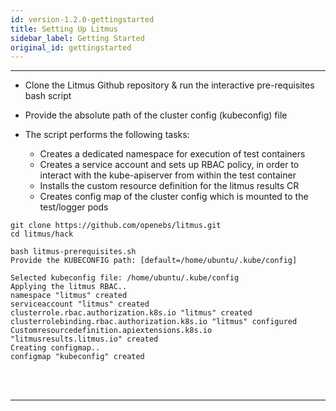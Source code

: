 ```yaml
---
id: version-1.2.0-gettingstarted
title: Setting Up Litmus
sidebar_label: Getting Started
original_id: gettingstarted
---
```

------

- Clone the Litmus Github repository & run the interactive pre-requisites bash script 

- Provide the absolute path of the cluster config (kubeconfig) file

- The script performs the following tasks: 

  - Creates a dedicated namespace for execution of test containers 
  - Creates a service account and sets up RBAC policy, in order to interact with the 
    kube-apiserver from within the test container
  - Installs the custom resource definition for the litmus results CR
  - Creates config map of the cluster config which is mounted to the test/logger pods

```
git clone https://github.com/openebs/litmus.git
cd litmus/hack
     
bash litmus-prerequisites.sh 
Provide the KUBECONFIG path: [default=/home/ubuntu/.kube/config]

Selected kubeconfig file: /home/ubuntu/.kube/config
Applying the litmus RBAC..
namespace "litmus" created
serviceaccount "litmus" created
clusterrole.rbac.authorization.k8s.io "litmus" created
clusterrolebinding.rbac.authorization.k8s.io "litmus" configured
Customresourcedefinition.apiextensions.k8s.io "litmusresults.litmus.io" created
Creating configmap..
configmap "kubeconfig" created
```
<br>

<br>

<hr>

<br>

<br>
